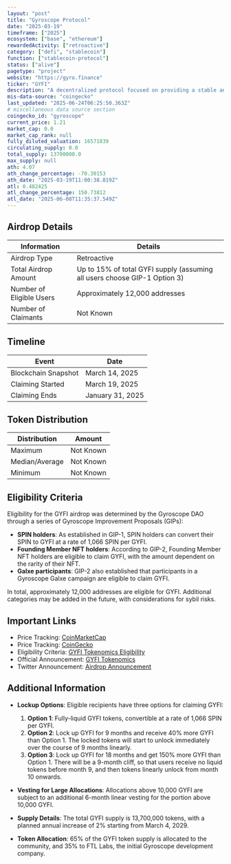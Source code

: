 ```yaml
---
layout: "post"
title: "Gyroscope Protocol"
date: "2025-03-19"
timeframe: ["2025"]
ecosystem: ["base", "ethereum"]
rewardedActivity: ["retroactive"]
category: ["defi", "stablecoin"]
function: ["stablecoin-protocol"]
status: ["alive"]
pagetype: "project"
website: "https://gyro.finance"
ticker: "GYFI"
description: "A decentralized protocol focused on providing a stable and resilient digital currency."
mis-data-source: "coingecko"
last_updated: "2025-06-24T06:25:50.363Z"
# miscellaneous data source section
coingecko_id: "gyroscope"
current_price: 1.21
market_cap: 0.0
market_cap_rank: null
fully_diluted_valuation: 16571839
circulating_supply: 0.0
total_supply: 13700000.0
max_supply: null
ath: 4.07
ath_change_percentage: -70.30153
ath_date: "2025-03-19T11:00:38.819Z"
atl: 0.482425
atl_change_percentage: 150.73812
atl_date: "2025-06-08T11:35:37.549Z"
---
```


## Airdrop Details

| Information              | Details                                                                   |
| ------------------------ | ------------------------------------------------------------------------- |
| Airdrop Type             | Retroactive                                                               |
| Total Airdrop Amount     | Up to 15% of total GYFI supply (assuming all users choose GIP-1 Option 3) |
| Number of Eligible Users | Approximately 12,000 addresses                                            |
| Number of Claimants      | Not Known                                                                 |

## Timeline

| Event               | Date             |
| ------------------- | ---------------- |
| Blockchain Snapshot | March 14, 2025   |
| Claiming Started    | March 19, 2025   |
| Claiming Ends       | January 31, 2025 |

## Token Distribution

| Distribution   | Amount    |
| -------------- | --------- |
| Maximum        | Not Known |
| Median/Average | Not Known |
| Minimum        | Not Known |

## Eligibility Criteria

Eligibility for the GYFI airdrop was determined by the Gyroscope DAO through a series of Gyroscope Improvement Proposals (GIPs):

- **SPIN holders**: As established in GIP-1, SPIN holders can convert their SPIN to GYFI at a rate of 1,066 SPIN per GYFI.
- **Founding Member NFT holders**: According to GIP-2, Founding Member NFT holders are eligible to claim GYFI, with the amount dependent on the rarity of their NFT.
- **Galxe participants**: GIP-2 also established that participants in a Gyroscope Galxe campaign are eligible to claim GYFI.

In total, approximately 12,000 addresses are eligible for GYFI. Additional categories may be added in the future, with considerations for sybil risks.

## Important Links

- Price Tracking: [CoinMarketCap](https://coinmarketcap.com/currencies/gyroscope)
- Price Tracking: [CoinGecko](https://www.coingecko.com/en/coins/gyroscope)
- Eligibility Criteria: [GYFI Tokenomics Eligibility](https://docs.gyro.finance/governance/gyfi-tokenomics/eligibility)
- Official Announcement: [GYFI Tokenomics](https://docs.gyro.finance/governance/gyfi-tokenomics)
- Twitter Announcement: [Airdrop Announcement](https://x.com/GyroStable/status/1902065139031191958)

## Additional Information

- **Lockup Options**: Eligible recipients have three options for claiming GYFI:

  1. **Option 1**: Fully-liquid GYFI tokens, convertible at a rate of 1,066 SPIN per GYFI.
  2. **Option 2**: Lock up GYFI for 9 months and receive 40% more GYFI than Option 1. The locked tokens will start to unlock immediately over the course of 9 months linearly.
  3. **Option 3**: Lock up GYFI for 18 months and get 150% more GYFI than Option 1. There will be a 9-month cliff, so that users receive no liquid tokens before month 9, and then tokens linearly unlock from month 10 onwards.

- **Vesting for Large Allocations**: Allocations above 10,000 GYFI are subject to an additional 6-month linear vesting for the portion above 10,000 GYFI.

- **Supply Details**: The total GYFI supply is 13,700,000 tokens, with a planned annual increase of 2% starting from March 4, 2029.

- **Token Allocation**: 65% of the GYFI token supply is allocated to the community, and 35% to FTL Labs, the initial Gyroscope development company.